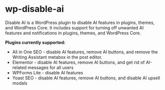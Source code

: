 # wp-disable-ai
Disable AI is a WordPress plugin to disable AI features in plugins, themes, and WordPress Core. It includes support for turning off unwanted AI features and notifications in plugins, themes, and WordPress Core.

**Plugins currently supported:**  
- All in One SEO - disable AI features, remove AI buttons, and remove the Writing Assistant metabox in the post editor.
- Elementor - disable AI features, remove AI buttons, and get rid of AI-related messages for all users
- WPForms Lite - disable AI features
- Yoast SEO - disable AI features, remove AI buttons, and disable AI upsell modals